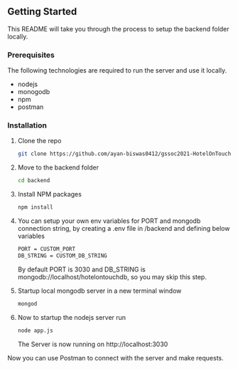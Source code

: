 ## Getting Started

This README will take you through the process to setup the backend folder locally.

### Prerequisites

The following technologies are required to run the server and use it locally.

- nodejs
- monogodb
- npm
- postman

### Installation

1. Clone the repo
   ```sh
   git clone https://github.com/ayan-biswas0412/gssoc2021-HotelOnTouch.git
   ```
2. Move to the backend folder
   ```sh
   cd backend
   ```
3. Install NPM packages
   ```sh
   npm install
   ```
4. You can setup your own env variables for PORT and mongodb connection string, by creating a .env file in /backend and defining below variables

   ```bash
   PORT = CUSTOM_PORT
   DB_STRING = CUSTOM_DB_STRING
   ```

   By default PORT is 3030 and DB_STRING is mongodb://localhost/hotelontouchdb, so you may skip this step.

5. Startup local mongodb server in a new terminal window
   ```sh
   mongod
   ```
6. Now to startup the nodejs server run
   ```sh
   node app.js
   ```
   The Server is now running on http://localhost:3030

Now you can use Postman to connect with the server and make requests.
